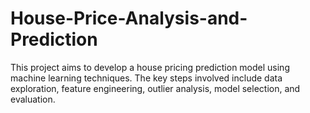# House-Price-Analysis-and-Prediction
This project aims to develop a house pricing prediction model using machine learning techniques. The key steps involved include data exploration, feature engineering, outlier analysis, model selection, and evaluation. 
